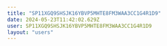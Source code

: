 ```yaml
---
title: "SP11XGQ9SHSJK16YBVP5MHTE8FM3WAA3CC1G4R1D9"
date: 2024-05-23T11:42:02.629Z
user: SP11XGQ9SHSJK16YBVP5MHTE8FM3WAA3CC1G4R1D9
layout: "users"
---
```

    